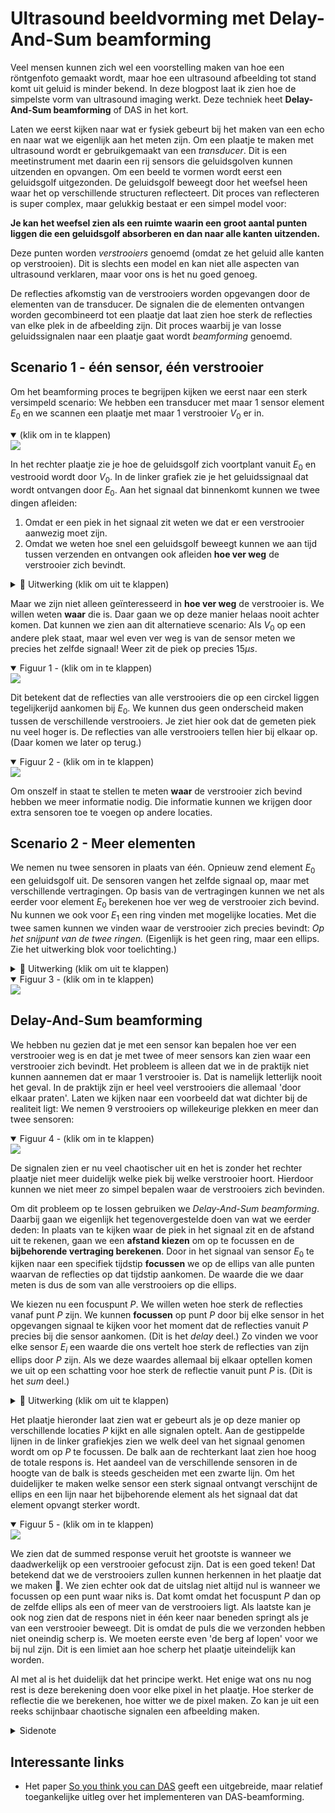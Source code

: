 # Ultrasound beeldvorming met Delay-And-Sum beamforming
Veel mensen kunnen zich wel een voorstelling maken van hoe een röntgenfoto gemaakt wordt, maar hoe een ultrasound afbeelding tot stand komt uit geluid is minder bekend. In deze blogpost laat ik zien hoe de simpelste vorm van ultrasound imaging werkt. Deze techniek heet **Delay-And-Sum beamforming** of DAS in het kort.

Laten we eerst kijken naar wat er fysiek gebeurt bij het maken van een echo en naar wat we eigenlijk aan het meten zijn. Om een plaatje te maken met ultrasound wordt er gebruikgemaakt van een _transducer_. Dit is een meetinstrument met daarin een rij sensors die geluidsgolven kunnen uitzenden en opvangen. Om een beeld te vormen wordt eerst een geluidsgolf uitgezonden. De geluidsgolf beweegt door het weefsel heen waar het op verschillende structuren reflecteert. Dit proces van reflecteren is super complex, maar gelukkig bestaat er een simpel model voor:

**Je kan het weefsel zien als een ruimte waarin een groot aantal punten liggen die een geluidsgolf absorberen en dan naar alle kanten uitzenden.**

Deze punten worden _verstrooiers_ genoemd (omdat ze het geluid alle kanten op verstrooien). Dit is slechts een model en kan niet alle aspecten van ultrasound verklaren, maar voor ons is het nu goed genoeg.

De reflecties afkomstig van de verstrooiers worden opgevangen door de elementen van de transducer. De signalen die de elementen ontvangen worden gecombineerd tot een plaatje dat laat zien hoe sterk de reflecties van elke plek in de afbeelding zijn. Dit proces waarbij je van losse geluidssignalen naar een plaatje gaat wordt _beamforming_ genoemd.

## Scenario 1 - één sensor, één verstrooier

Om het beamforming proces te begrijpen kijken we eerst naar een sterk versimpeld scenario: We hebben een transducer met maar 1 sensor element $E_0$ en we scannen een plaatje met maar 1 verstrooier $V_0$ er in.

<details open>
    <summary>(klik om in te klappen)</summary>
<a href="https://lh3.googleusercontent.com/drive-viewer/AFGJ81oJoeF2RcbP4eWjPQxFVeGTTIWh9xcwEud1HoSBWNNfEYZFTg8wrE35qkiy7Rarrf7Bs_1NjMypG64AVwOYrD35Khg3vA=s1600?source=screenshot.guru"> <img src="https://lh3.googleusercontent.com/drive-viewer/AFGJ81oJoeF2RcbP4eWjPQxFVeGTTIWh9xcwEud1HoSBWNNfEYZFTg8wrE35qkiy7Rarrf7Bs_1NjMypG64AVwOYrD35Khg3vA=s1600" /> </a>
<p></p>
</details>

In het rechter plaatje zie je hoe de geluidsgolf zich voortplant vanuit $E_0$ en vestrooid wordt door $V_0$. In de linker grafiek zie je het geluidssignaal dat wordt ontvangen door $E_0$. Aan het signaal dat binnenkomt kunnen we twee dingen afleiden:

1. Omdat er een piek in het signaal zit weten we dat er een verstrooier aanwezig moet zijn.
2. Omdat we weten hoe snel een geluidsgolf beweegt kunnen we aan tijd tussen verzenden en ontvangen ook afleiden **hoe ver weg** de verstrooier zich bevindt.

<details>
  <summary>🧮 Uitwerking (klik om uit te klappen)</summary>
<p>
Het signaal is uitgezonden op $t=0$ en de reflectie wordt ontvangen op $t_r=15\mu s$. De snelheid van het geluid in weefsel $c$ is ongeveer $1540 m/s$. De afstand $d_{totaal}$ die de golf heeft afgelegd in die tijd is dus
$$d_{totaal}=t_r\cdot c=15\cdot 10^{-6}\cdot 1540=23.1 cm$$
Dit is de afstand van de heenweg en de terugweg samen. De verstrooier ligt dus half zo ver, oftewel: De afstand tussen de verstrooier en de sensor is $11.55cm$.
</p>
</details>

Maar we zijn niet alleen geïnteresseerd in **hoe ver weg** de verstrooier is. We willen weten **waar** die is. Daar gaan we op deze manier helaas nooit achter komen. Dat kunnen we zien aan dit alternatieve scenario: Als $V_0$ op een andere plek staat, maar wel even ver weg is van de sensor meten we precies het zelfde signaal! Weer zit de piek op precies $15\mu s$.

<details open>
    <summary>Figuur 1 - (klik om in te klappen)</summary>
<a href="https://lh3.googleusercontent.com/drive-viewer/AFGJ81qbhzoIMkYH-6DVUoM1RmwAwUuoZ9hwPDWM8dhwffu8LsGOY7wa-Ko42Veggv7QbYfd4a1_wYzymAzWaMfJNddUbrC3LQ=s1600?source=screenshot.guru"> <img src="https://lh3.googleusercontent.com/drive-viewer/AFGJ81qbhzoIMkYH-6DVUoM1RmwAwUuoZ9hwPDWM8dhwffu8LsGOY7wa-Ko42Veggv7QbYfd4a1_wYzymAzWaMfJNddUbrC3LQ=s1600" /> </a>
<p></p>
</details>

Dit betekent dat de reflecties van alle verstrooiers die op een circkel liggen tegelijkerijd aankomen bij $E_0$. We kunnen dus geen onderscheid maken tussen de verschillende verstrooiers. Je ziet hier ook dat de gemeten piek nu veel hoger is. De reflecties van alle verstrooiers tellen hier bij elkaar op. (Daar komen we later op terug.)

<details open>
    <summary>Figuur 2 - (klik om in te klappen)</summary>
<a href="https://lh3.googleusercontent.com/drive-viewer/AFGJ81qrByO4dC0oG_Nu1mxV2ZtyYHEbUECMD2frrtT_nE-YtmkLmMMZ4HvDaUVNrstuiPvB6ju2E3n3kemlFCeWQMo5iwZvqQ=s1600?source=screenshot.guru"> <img src="https://lh3.googleusercontent.com/drive-viewer/AFGJ81qrByO4dC0oG_Nu1mxV2ZtyYHEbUECMD2frrtT_nE-YtmkLmMMZ4HvDaUVNrstuiPvB6ju2E3n3kemlFCeWQMo5iwZvqQ=s1600" /> </a>
<p></p>
</details>

Om onszelf in staat te stellen te meten **waar** de verstrooier zich bevind hebben we meer informatie nodig. Die informatie kunnen we krijgen door extra sensoren toe te voegen op andere locaties.

## Scenario 2 - Meer elementen

We nemen nu twee sensoren in plaats van één. Opnieuw zend element $E_0$ een geluidsgolf uit. De sensoren vangen het zelfde signaal op, maar met verschillende vertragingen. Op basis van de vertragingen kunnen we net als eerder voor element $E_0$ berekenen hoe ver weg de verstrooier zich bevind. Nu kunnen we ook voor $E_1$ een ring vinden met mogelijke locaties. Met die twee samen kunnen we vinden waar de verstrooier zich precies bevindt: _Op het snijpunt van de twee ringen._
(Eigenlijk is het geen ring, maar een ellips. Zie het uitwerking blok voor toelichting.)

<details>
  <summary>🧮 Uitwerking (klik om uit te klappen)</summary>
<p>

Voor $E_0$ is kunnen we de afstand berekenen zoals eerder: De tijd waarna we de piek opvangen met sensor $E_0$, $\tau_0$, is de tijd van $E_0$ naar $V_0$ en terug. De totale afstand tussen $E_0$ en $V_0$ is dus $$d_{heen}+d_{terug}=c\cdot \tau_0$$
De heen- en terugweg zijn hier even lang dus alle mogelijke locaties voor de verstrooier zijn de locaties waarvoor geld dat de afstand tot $E_0$ gelijk is $\frac{1}{2}\cdot c \cdot \tau_0$.
<br>
<br>
Voor $E_1$ is het net anders omdat de puls niet vanuit $E_1$ is verzonden. Dit betekent dat $d_{heen}$ en $d_{terug}$ niet meer gelijk aan elkaar hoeven te zijn. Als de piek op tijdstip $t_{r1}$ ontvangen wordt weten we dat het geluid in die tijd de afstand van $E_0$ naar $P$ heeft afgelegd (oftewel $d_{heen}$) en daarna de afstand van $P$ naar $E_1$ (oftewel $d_{terug}$). De totale afstand is dus $$d_{heen}+d_{terug}=c\cdot \tau_1$$
De mogelijke locaties voor de verstrooier zijn nu dus de locaties waarvoor deze vergelijking geld. Als je dit oplost vind je dat de verstrooier ergens op een ellips rondom $E_0$ en $E_1$ moet liggen.

</p>
</details>

<details open>
    <summary>Figuur 3 - (klik om in te klappen)</summary>
<a href="https://lh3.googleusercontent.com/drive-viewer/AFGJ81qybnJ3x8QOkzih_OGLIVhnFOuMOa-MDnK0H4bT1QnAi09o6WWkN4ouPuOMzr60pCu5W6_X3xGubFnwYa4js5bkyJRA0g=s1600?source=screenshot.guru"> <img src="https://lh3.googleusercontent.com/drive-viewer/AFGJ81qybnJ3x8QOkzih_OGLIVhnFOuMOa-MDnK0H4bT1QnAi09o6WWkN4ouPuOMzr60pCu5W6_X3xGubFnwYa4js5bkyJRA0g=s1600" /> </a>
<p></p>
</details>

## Delay-And-Sum beamforming

We hebben nu gezien dat je met een sensor kan bepalen hoe ver een verstrooier weg is en dat je met twee of meer sensors kan zien waar een verstrooier zich bevindt. Het probleem is alleen dat we in de praktijk niet kunnen aannemen dat er maar 1 verstrooier is. Dat is namelijk letterlijk nooit het geval. In de praktijk zijn er heel veel verstrooiers die allemaal 'door elkaar praten'. Laten we kijken naar een voorbeeld dat wat dichter bij de realiteit ligt: We nemen $9$ verstrooiers op willekeurige plekken en meer dan twee sensoren:

<details open>
    <summary>Figuur 4 - (klik om in te klappen)</summary>
<a href="https://lh3.googleusercontent.com/drive-viewer/AFGJ81qWib0mAYVpKu0_gvYBxWT7EsW-Ww9PTA0f0nJArPNfV4-93nksDFsYpDqaEEdxXmTApedsIfl2KWAuXL_tAZ8YfQTJ0g=s1600?source=screenshot.guru"> <img src="https://lh3.googleusercontent.com/drive-viewer/AFGJ81qWib0mAYVpKu0_gvYBxWT7EsW-Ww9PTA0f0nJArPNfV4-93nksDFsYpDqaEEdxXmTApedsIfl2KWAuXL_tAZ8YfQTJ0g=s1600" /> </a>
<p></p>
</details>

De signalen zien er nu veel chaotischer uit en het is zonder het rechter plaatje niet meer duidelijk welke piek bij welke verstrooier hoort. Hierdoor kunnen we niet meer zo simpel bepalen waar de verstrooiers zich bevinden.

Om dit probleem op te lossen gebruiken we _Delay-And-Sum beamforming_. Daarbij gaan we eigenlijk het tegenovergestelde doen van wat we eerder deden: In plaats van te kijken waar de piek in het signaal zit en de afstand uit te rekenen, gaan we een **afstand kiezen** om op te focussen en de **bijbehorende vertraging berekenen**. Door in het signaal van sensor $E_0$ te kijken naar een specifiek tijdstip **focussen** we op de ellips van alle punten waarvan de reflecties op dat tijdstip aankomen. De waarde die we daar meten is dus de som van alle verstrooiers op die ellips.

We kiezen nu een focuspunt $P$. We willen weten hoe sterk de reflecties vanaf punt $P$ zijn. We kunnen **focussen** op punt $P$ door bij elke sensor in het opgevangen signaal te kijken voor het moment dat de reflecties vanuit $P$ precies bij die sensor aankomen. (Dit is het _delay_ deel.) Zo vinden we voor elke sensor $E_i$ een waarde die ons vertelt hoe sterk de reflecties van zijn ellips door $P$ zijn. Als we deze waardes allemaal bij elkaar optellen komen we uit op een schatting voor hoe sterk de reflectie vanuit punt $P$ is. (Dit is het _sum_ deel.)

<details>
  <summary>🧮 Uitwerking (klik om uit te klappen)</summary>
<p>
Als we een focuspunt $P$ hebben gekozen kunnen we als volgt de bijbehorende vertraginen en daarmee de locaties in de de opgevangen signalen vinden.
Voor elk element $E_i$ kunnen we de totale afstand uitrekenen die de golf af heeft moeten leggen om van $E_2$ (de verzender) naar $P$ en dan naar $E_i$ te reizen. De totale afstand bestaat dus uit een afstand heen $d_{heen}$ en een afstand terug $d_{terug}$. De vertraging $\tau_i$ die hierbij hoort is
$$\tau_i=\frac{d_{heen}+d_{terug}}{c}$$
De berekende vertragingen zijn aangegeven in het onderstaande plaatje.
</p>
</details>

Het plaatje hieronder laat zien wat er gebeurt als je op deze manier op verschillende locaties $P$ kijkt en alle signalen optelt. Aan de gestippelde lijnen in de linker grafiekjes zien we welk deel van het signaal genomen wordt om op $P$ te focussen. De balk aan de rechterkant laat zien hoe hoog de totale respons is. Het aandeel van de verschillende sensoren in de hoogte van de balk is steeds gescheiden met een zwarte lijn. Om het duidelijker te maken welke sensor een sterk signaal ontvangt verschijnt de ellips en een lijn naar het bijbehorende element als het signaal dat dat element opvangt sterker wordt.

<details open>
    <summary>Figuur 5 - (klik om in te klappen)</summary>
<a href="https://lh3.googleusercontent.com/drive-viewer/AFGJ81rS7OvPsFRZvrN_z-e82ieFNsvRXoQaYGNIhmPz5g4xO5cVfSMYZEup3YNbbMtGdtjdtRld9hOdNmAfTAH1t24FAxPQ=s1600?source=screenshot.guru"> <img src="https://lh3.googleusercontent.com/drive-viewer/AFGJ81rS7OvPsFRZvrN_z-e82ieFNsvRXoQaYGNIhmPz5g4xO5cVfSMYZEup3YNbbMtGdtjdtRld9hOdNmAfTAH1t24FAxPQ=s1600" /> </a>
<p></p>
</details>

We zien dat de summed response veruit het grootste is wanneer we daadwerkelijk op een verstrooier gefocust zijn. Dat is een goed teken! Dat betekend dat we de verstrooiers zullen kunnen herkennen in het plaatje dat we maken 🙂. We zien echter ook dat de uitslag niet altijd nul is wanneer we focussen op een punt waar niks is. Dat komt omdat het focuspunt $P$ dan op de zelfde ellips als een of meer van de verstrooiers ligt. Als laatste kan je ook nog zien dat de respons niet in één keer naar beneden springt als je van een verstrooier beweegt. Dit is omdat de puls die we verzonden hebben niet oneindig scherp is. We moeten eerste even 'de berg af lopen' voor we bij nul zijn. Dit is een limiet aan hoe scherp het plaatje uiteindelijk kan worden.

Al met al is het duidelijk dat het principe werkt. Het enige wat ons nu nog rest is deze berekening doen voor elke pixel in het plaatje. Hoe sterker de reflectie die we berekenen, hoe witter we de pixel maken. Zo kan je uit een reeks schijnbaar chaotische signalen een afbeelding maken.

<details>
  <summary>Sidenote</summary>
<p>
Sommigen zullen misschien opmerken dat de wereld niet 2-dimensionaal, maar 3-dimensionaal is. Dit betekend dat alle punten met gelijke afstand tot een sensor niet een circkel, maar een boloppervlak vormen. Werkt dit dan nog wel? Nou nee! Sensor elementen die op een lijn liggen kunnen onderscheid maken tussen alle locaties in een vlak in 2D, maar niet in 3D. Om reflecties van buiten het beeldvlak te onderdrukken hebben ultrasound probes daarom in de praktijk een raster aan elementen in plaats van een lijn. Deze zelfde beamforming technieken worden gebruikt om te focussen op het gewenste vlak en signalen van buiten dat vlak te onderdrukken.
</p>
</details>

## Interessante links

- Het paper [So you think you can DAS](https://www.sciencedirect.com/science/article/abs/pii/S0041624X20302444) geeft een uitgebreide, maar relatief toegankelijke uitleg over het implementeren van DAS-beamforming.
